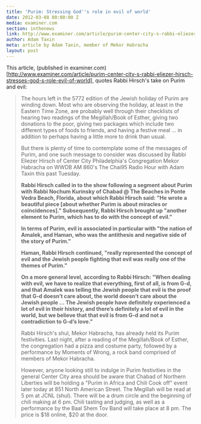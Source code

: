 ```yaml
---
title: 'Purim: Stressing God''s role in evil of world'
date: 2012-03-08 00:00:00 Z
media: examiner.com
section: inthenews
link: http://www.examiner.com/article/purim-center-city-s-rabbi-eliezer-hirsch-stresses-god-s-role-evil-of-world
author: Adam Taxin
meta: article by Adam Taxin, member of Mekor Habracha
layout: post
---
```


This article, (published in examiner.com)[http://www.examiner.com/article/purim-center-city-s-rabbi-eliezer-hirsch-stresses-god-s-role-evil-of-world], quotes Rabbi Hirsch's take on Purim and evil:

>The hours left in the 5772 edition of the Jewish holiday of Purim are winding down. Most who are observing the holiday, at least in the Eastern Time Zone, are probably well through their checklists of hearing two readings of the Megillah/Book of Esther, giving two donations to the poor, giving two packages which include two different types of foods to friends, and having a festive meal ... in addition to perhaps having a little more to drink than usual.
>
>But there is plenty of time to contemplate some of the messages of Purim, and one such message to consider was discussed by Rabbi Eliezer Hirsch of Center City Philadelphia's Congregation Mekor Habracha on WWDB AM 860's The Chai95 Radio Hour with Adam Taxin this past Tuesday.
>
>**Rabbi Hirsch called in to the show following a segment about Purim with Rabbi Nochum Kurinsky of Chabad @ The Beaches in Ponte Vedra Beach, Florida, about which Rabbi Hirsch said: "He wrote a beautiful piece [about whether Purim is about miracles or coincidences]." Subsequently, Rabbi Hirsch brought up "another element to Purim, which has to do with the concept of evil."**
>
>**In terms of Purim, evil is associated in particular with "the nation of Amalek, and Haman, who was the antithesis and negative side of the story of Purim."**
>
>**Haman, Rabbi Hirsch continued, "really represented the concept of evil and the Jewish people fighting that evil was really one of the themes of Purim."**
>
>**On a more general level, according to Rabbi Hirsch: "When dealing with evil, we have to realize that everything, first of all, is from G-d, and that Amalek was telling the Jewish people that evil is the proof that G-d doesn’t care about, the world doesn’t care about the Jewish people ... The Jewish people have definitely experienced a lot of evil in their history, and there’s definitely a lot of evil in the world, but we believe that that evil is from G-d and not a contradiction to G-d’s love."**
>
>Rabbi Hirsch's shul, Mekor Habracha, has already held its Purim festivities. Last night, after a reading of the Megillah/Book of Esther, the congregation had a pizza and costume party, followed by a performance by Moments of Wrong, a rock band comprised of members of Mekor Habracha.
>
>However, anyone looking still to indulge in Purim festivities in the general Center City area should be aware that Chabad of Northern Liberties will be holding a "Purim in Africa and Chili Cook off" event later today at 851 North American Street. The Megillah will be read at 5 pm at JCNL (shul). There will be a drum circle and the beginning of chili making at 6 pm. Chili tasting and judging, as well as a performance by the Baal Shem Tov Band will take place at 8 pm. The price is $18 online, $20 at the door.